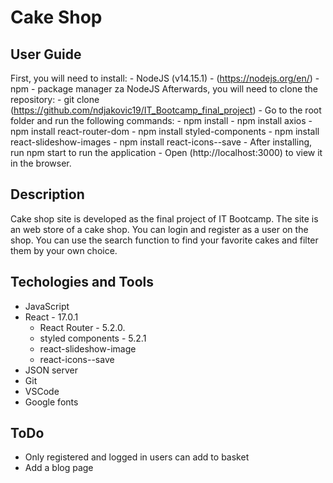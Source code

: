 # Cake Shop
## User Guide

First, you will need to install:
    - NodeJS (v14.15.1) - (https://nodejs.org/en/)
    - npm - package manager za NodeJS
Afterwards, you will need to clone the repository:
    - git clone (https://github.com/ndjakovic19/IT_Bootcamp_final_project)
    - Go to the root folder and run the following commands:
        - npm install
        - npm install axios
        - npm install react-router-dom
        - npm install styled-components
        - npm install react-slideshow-images
        - npm install react-icons--save
    - After installing, run npm start to run the application
    - Open (http://localhost:3000) to view it in the browser.

## Description 

Cake shop site is developed as the final project of IT Bootcamp. The site is an web store of a cake shop. You can login and register as a user on the shop. You can use the search function to find your favorite cakes and filter them by your own choice. 

## Techologies and Tools

- JavaScript
- React - 17.0.1
    - React Router - 5.2.0.
    - styled components - 5.2.1
    - react-slideshow-image
    - react-icons--save
- JSON server
- Git
- VSCode
- Google fonts

## ToDo 

- Only registered and logged in users can add to basket
- Add a blog page

